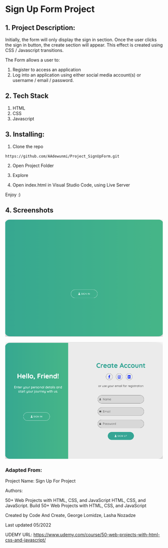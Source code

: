 # Sign Up Form Project

## 1. Project Description: 

Initially, the form will only display the sign in 
section. Once the user clicks the sign in button, the create section will appear. This effect is 
created using CSS / Javascript transitions. 

The Form allows a user to:

1. Register to access an application
2. Log into an application using either social media account(s) or username / email / password.

## 2. Tech Stack

1. HTML
2. CSS
3. Javascript

## 3. Installing:

1. Clone the repo

```
https://github.com/AAdewunmi/Project_SignUpForm.git
```

2. Open Project Folder

3. Explore

4. Open index.html in Visual Studio Code, using Live Server

Enjoy :)

## 4. Screenshots

![Image description](Screenshot-Close.png)

![Image description](Screenshot-Open.png)

### Adapted From:

Project Name: 
Sign Up For Project

Authors:

50+ Web Projects with HTML, CSS, and JavaScript
HTML, CSS, and JavaScript. Build 50+ Web Projects with HTML, CSS, and JavaScript

Created by Code And Create, George Lomidze, Lasha Nozadze

Last updated 05/2022

UDEMY URL:
https://www.udemy.com/course/50-web-projects-with-html-css-and-javascript/
